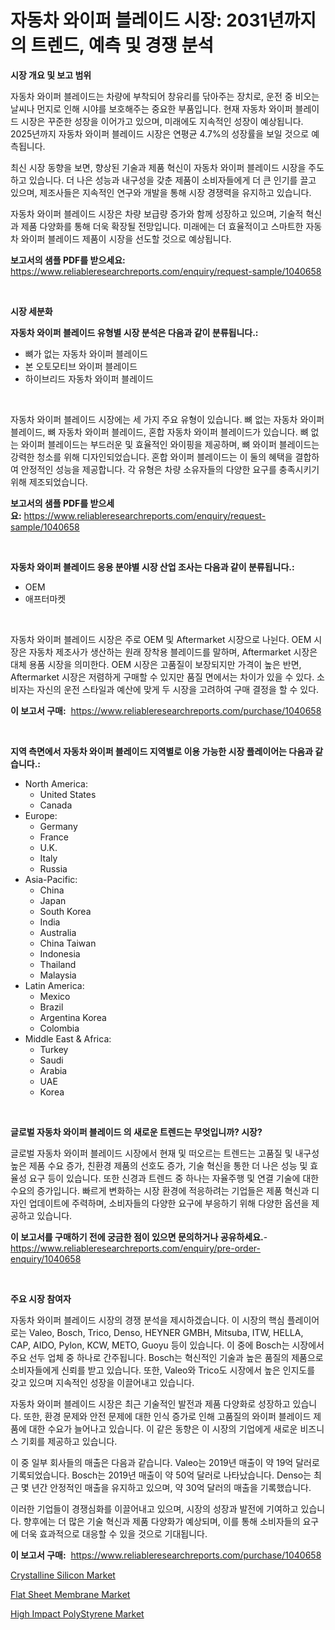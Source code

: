 <p><h1>자동차 와이퍼 블레이드 시장: 2031년까지의 트렌드, 예측 및 경쟁 분석</h1></p><p><strong>시장 개요 및 보고 범위</strong></p>
<p><p>자동차 와이퍼 블레이드는 차량에 부착되어 창유리를 닦아주는 장치로, 운전 중 비오는 날씨나 먼지로 인해 시야를 보호해주는 중요한 부품입니다. 현재 자동차 와이퍼 블레이드 시장은 꾸준한 성장을 이어가고 있으며, 미래에도 지속적인 성장이 예상됩니다. 2025년까지 자동차 와이퍼 블레이드 시장은 연평균 4.7%의 성장률을 보일 것으로 예측됩니다.</p><p>최신 시장 동향을 보면, 향상된 기술과 제품 혁신이 자동차 와이퍼 블레이드 시장을 주도하고 있습니다. 더 나은 성능과 내구성을 갖춘 제품이 소비자들에게 더 큰 인기를 끌고 있으며, 제조사들은 지속적인 연구와 개발을 통해 시장 경쟁력을 유지하고 있습니다.</p><p>자동차 와이퍼 블레이드 시장은 차량 보급량 증가와 함께 성장하고 있으며, 기술적 혁신과 제품 다양화를 통해 더욱 확장될 전망입니다. 미래에는 더 효율적이고 스마트한 자동차 와이퍼 블레이드 제품이 시장을 선도할 것으로 예상됩니다.</p></p>
<p><strong>보고서의 샘플 PDF를 받으세요:</strong> <a href="https://www.reliableresearchreports.com/enquiry/request-sample/1040658">https://www.reliableresearchreports.com/enquiry/request-sample/1040658</a></p>
<p>&nbsp;</p>
<p><strong>시장 세분화</strong></p>
<p><strong>자동차 와이퍼 블레이드 유형별 시장 분석은 다음과 같이 분류됩니다.:</strong></p>
<p><ul><li>뼈가 없는 자동차 와이퍼 블레이드</li><li>본 오토모티브 와이퍼 블레이드</li><li>하이브리드 자동차 와이퍼 블레이드</li></ul></p>
<p>&nbsp;</p>
<p><p>자동차 와이퍼 블레이드 시장에는 세 가지 주요 유형이 있습니다. 뼈 없는 자동차 와이퍼 블레이드, 뼈 자동차 와이퍼 블레이드, 혼합 자동차 와이퍼 블레이드가 있습니다. 뼈 없는 와이퍼 블레이드는 부드러운 및 효율적인 와이핑을 제공하며, 뼈 와이퍼 블레이드는 강력한 청소를 위해 디자인되었습니다. 혼합 와이퍼 블레이드는 이 둘의 혜택을 결합하여 안정적인 성능을 제공합니다. 각 유형은 차량 소유자들의 다양한 요구를 충족시키기 위해 제조되었습니다.</p></p>
<p><strong>보고서의 샘플 PDF를 받으세요:</strong>&nbsp;<a href="https://www.reliableresearchreports.com/enquiry/request-sample/1040658">https://www.reliableresearchreports.com/enquiry/request-sample/1040658</a></p>
<p>&nbsp;</p>
<p><strong> 자동차 와이퍼 블레이드 응용 분야별 시장 산업 조사는 다음과 같이 분류됩니다.:</strong></p>
<p><ul><li>OEM</li><li>애프터마켓</li></ul></p>
<p>&nbsp;</p>
<p><p>자동차 와이퍼 블레이드 시장은 주로 OEM 및 Aftermarket 시장으로 나뉜다. OEM 시장은 자동차 제조사가 생산하는 원래 장착용 블레이드를 말하며, Aftermarket 시장은 대체 용품 시장을 의미한다. OEM 시장은 고품질이 보장되지만 가격이 높은 반면, Aftermarket 시장은 저렴하게 구매할 수 있지만 품질 면에서는 차이가 있을 수 있다. 소비자는 자신의 운전 스타일과 예산에 맞게 두 시장을 고려하여 구매 결정을 할 수 있다.</p></p>
<p><strong>이 보고서 구매:</strong>&nbsp; <a href="https://www.reliableresearchreports.com/purchase/1040658">https://www.reliableresearchreports.com/purchase/1040658</a></p>
<p>&nbsp;</p>
<p><strong>지역 측면에서 자동차 와이퍼 블레이드 지역별로 이용 가능한 시장 플레이어는 다음과 같습니다.:</strong></p>
<p><ul>
    <li>
        North America:
        <ul>
            <li>United States</li>
            <li>Canada</li>
        </ul>
    </li>
    <li>
        Europe:
        <ul>
            <li>Germany</li>
            <li>France</li>
            <li>U.K.</li>
            <li>Italy</li>
            <li>Russia</li>
        </ul>
    </li>
    <li>
        Asia-Pacific:
        <ul>
            <li>China</li>
            <li>Japan</li>
            <li>South Korea</li>
            <li>India</li>
            <li>Australia</li>
            <li>China Taiwan</li>
            <li>Indonesia</li>
            <li>Thailand</li>
            <li>Malaysia</li>
        </ul>
    </li>
    <li>
        Latin America:
        <ul>
            <li>Mexico</li>
            <li>Brazil</li>
            <li>Argentina Korea</li>
            <li>Colombia</li>
        </ul>
    </li>
    <li>
        Middle East & Africa:
        <ul>
            <li>Turkey</li>
            <li>Saudi</li>
            <li>Arabia</li>
            <li>UAE</li>
            <li>Korea</li>
        </ul>
    </li>
    </ul></p>
<p>&nbsp;</p>
<p><strong>글로벌 자동차 와이퍼 블레이드 의 새로운 트렌드는 무엇입니까? 시장?</strong></p>
<p><p>글로벌 자동차 와이퍼 블레이드 시장에서 현재 및 떠오르는 트렌드는 고품질 및 내구성 높은 제품 수요 증가, 친환경 제품의 선호도 증가, 기술 혁신을 통한 더 나은 성능 및 효율성 요구 등이 있습니다. 또한 신경과 트렌드 중 하나는 자율주행 및 연결 기술에 대한 수요의 증가입니다. 빠르게 변화하는 시장 환경에 적응하려는 기업들은 제품 혁신과 디자인 업데이트에 주력하며, 소비자들의 다양한 요구에 부응하기 위해 다양한 옵션을 제공하고 있습니다.</p></p>
<p><strong>이 보고서를 구매하기 전에 궁금한 점이 있으면 문의하거나 공유하세요.</strong>- <a href="https://www.reliableresearchreports.com/enquiry/pre-order-enquiry/1040658">https://www.reliableresearchreports.com/enquiry/pre-order-enquiry/1040658</a></p>
<p>&nbsp;</p>
<p><strong>주요 시장 참여자</strong></p>
<p><p>자동차 와이퍼 블레이드 시장의 경쟁 분석을 제시하겠습니다. 이 시장의 핵심 플레이어로는 Valeo, Bosch, Trico, Denso, HEYNER GMBH, Mitsuba, ITW, HELLA, CAP, AIDO, Pylon, KCW, METO, Guoyu 등이 있습니다. 이 중에 Bosch는 시장에서 주요 선두 업체 중 하나로 간주됩니다. Bosch는 혁신적인 기술과 높은 품질의 제품으로 소비자들에게 신뢰를 받고 있습니다. 또한, Valeo와 Trico도 시장에서 높은 인지도를 갖고 있으며 지속적인 성장을 이끌어내고 있습니다.</p><p>자동차 와이퍼 블레이드 시장은 최근 기술적인 발전과 제품 다양화로 성장하고 있습니다. 또한, 환경 문제와 안전 문제에 대한 인식 증가로 인해 고품질의 와이퍼 블레이드 제품에 대한 수요가 늘어나고 있습니다. 이 같은 동향은 이 시장의 기업에게 새로운 비즈니스 기회를 제공하고 있습니다.</p><p>이 중 일부 회사들의 매출은 다음과 같습니다. Valeo는 2019년 매출이 약 19억 달러로 기록되었습니다. Bosch는 2019년 매출이 약 50억 달러로 나타났습니다. Denso는 최근 몇 년간 안정적인 매출을 유지하고 있으며, 약 30억 달러의 매출을 기록했습니다.</p><p>이러한 기업들이 경쟁심화를 이끌어내고 있으며, 시장의 성장과 발전에 기여하고 있습니다. 향후에는 더 많은 기술 혁신과 제품 다양화가 예상되며, 이를 통해 소비자들의 요구에 더욱 효과적으로 대응할 수 있을 것으로 기대됩니다.</p></p>
<p><strong>이 보고서 구매:</strong>&nbsp;&nbsp;<a href="https://www.reliableresearchreports.com/purchase/1040658">https://www.reliableresearchreports.com/purchase/1040658</a></p>
<p><p><a href="https://github.com/dx0328/Market-Research-Report-List-1/blob/main/crystalline-silicon-market.md">Crystalline Silicon Market</a></p><p><a href="https://github.com/juancolorado15/Market-Research-Report-List-1/blob/main/flat-sheet-membrane-market.md">Flat Sheet Membrane Market</a></p><p><a href="https://github.com/Glendatilghmankmgz0rbhwpy/Market-Research-Report-List-1/blob/main/high-impact-polystyrene-market.md">High Impact PolyStyrene Market</a></p></p>
